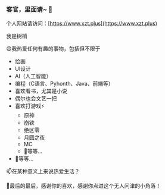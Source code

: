 <!-- ![屏幕截图_13-4-2025_221826_](https://github.com/user-attachments/assets/5bea7b37-26ca-42ab-877c-758cfcf13b9e) -->

### 客官，里面请~ 👋

个人网站请访问：[https://www.xzt.plus](https://www.xzt.plus)

我是树梢

😄我热爱任何有趣的事物，包括但不限于
- 绘画
- UI设计
- AI（人工智能）
- 编程（C语言、Pyhonth、Java、前端等）
- 喜欢看书，尤其是小说
- 偶尔也会文艺一把
- 喜欢打游戏⚡
  - 原神
  - 崩铁
  - 绝区零
  - 月圆之夜
  - MC
  - 💬等等...
- 💬等等...

📫在某种意义上来说热爱生活？

🔭最后的最后，感谢你的喜欢，感谢你点进这个无人问津的小角落！